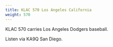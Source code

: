 ```yaml
---
title: KLAC 570 Los Angeles California
weight: 570
---
```

KLAC 570 carries Los Angeles Dodgers baseball.

Listen via KA9Q San Diego.

